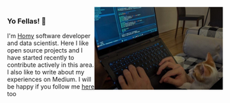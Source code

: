 
<img src="header1.jpg" align="right" width="300px">

### Yo Fellas! 👋
I'm [Homy](https://www.linkedin.com/in/homayoun-s-m-sc-950853152) software developer and data scientist. Here I like open source projects and I have started recently to contribute actively in this area. I also like to write about my experiences on Medium. I will be happy if you follow me [here](https://medium.com/@homayoun.srp) too 
